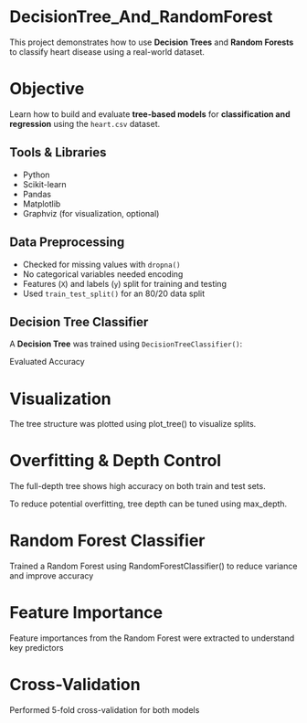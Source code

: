 # DecisionTree_And_RandomForest

This project demonstrates how to use **Decision Trees** and **Random Forests** to classify heart disease using a real-world dataset.

# Objective

Learn how to build and evaluate **tree-based models** for **classification and regression** using the `heart.csv` dataset.

##  Tools & Libraries

- Python
- Scikit-learn
- Pandas
- Matplotlib
- Graphviz (for visualization, optional)


##  Data Preprocessing

- Checked for missing values with `dropna()`
- No categorical variables needed encoding
- Features (`X`) and labels (`y`) split for training and testing
- Used `train_test_split()` for an 80/20 data split


##  Decision Tree Classifier

A **Decision Tree** was trained using `DecisionTreeClassifier()`:


Evaluated Accuracy

# Visualization
The tree structure was plotted using plot_tree() to visualize splits.

# Overfitting & Depth Control
The full-depth tree shows high accuracy on both train and test sets.

To reduce potential overfitting, tree depth can be tuned using max_depth.

# Random Forest Classifier

Trained a Random Forest using RandomForestClassifier() to reduce variance and improve accuracy

# Feature Importance

Feature importances from the Random Forest were extracted to understand key predictors

# Cross-Validation

Performed 5-fold cross-validation for both models
